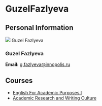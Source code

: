 






GuzelFazlyeva
=============






Personal Information
--------------------


[![](/img_auth.php/c/ca/Fazlyeva.jpg)](/index.php/File:Fazlyeva.jpg) Guzel Fazlyeva
### Guzel Fazlyeva


 **Email:** g.fazlyeva@innopolis.ru



Courses
-------


* [English For Academic Purposes I](https://eduwiki.innopolis.university/index.php/BSc:EnglishForAcademicPurposesI.F21)
* [Academic Research and Writing Culture](https://eduwiki.innopolis.university/index.php/BSc:AcademicResearchandWritingCulture)










